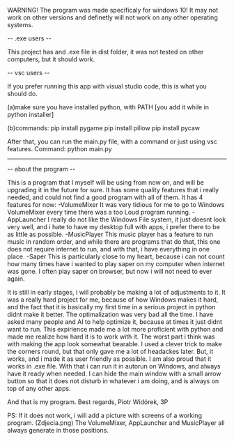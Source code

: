 WARNING!
The program was made specificaly for windows 10! It may not work on other versions and definetly will not work on any other operating systems.

-- .exe users --

This project has and .exe file in dist folder, it was not tested on other computers, but it should work. 

-- vsc users --

If you prefer running this app with visual studio code, this is what you should do.

(a)make sure you have installed python, with PATH [you add it while in python installer]

(b)commands:
pip install pygame
pip install pillow
pip install pycaw

After that, you can run the main.py file, with a command or just using vsc features.
Command:
python main.py

---

-- about the program --

This is a program that I myself will be using from now on, and will be upgrading it in the future for sure. It has some quality features that i really needed, and could not find a good program with all of them. It has 4 features for now:
-VolumeMixer
    It was very tidious for me to go to Windows VolumeMixer every time there was a too Loud 
    program running.
-AppLauncher
    I really do not like the Windows File system, it just doesnt look very well, and i hate to have
    my desktop full with apps, i prefer there to be as little as possible.
-MusicPlayer
    This music player has a feature to run music in random order, and while there are programs 
    that do that, this one does not require internet to run, and with that, i have everything in
    one place.
-Saper
    This is particularly close to my heart, because i can not count how many times have i wanted
    to play saper on my computer when internet was gone. I often play saper on browser, but now i will not need to ever again.

It is still in early stages, i will probably be making a lot of adjustments to it. It was
a really hard project for me, because of how Windows makes it hard, and the fact that it is 
basically my first time in a serious project in python didnt make it better. The optimalization 
was very bad all the time. I have asked many people and AI to help optimize it, because at times
it just didnt want to run. This expirience made me a lot more proficient with python and made
me realize how hard it is to work with it. The worst part i think was with making the app look
somewhat bearable. I used a clever trick to make the corners round, but that only gave me a lot of
headackes later. But, it works, and i made it as user friendly as possible. I am also proud that it
works in .exe file. With that i can run it in autorun on Windows, and always have it ready when 
needed. I can hide the main window with a small arrow button so that it does not disturb in 
whatever i am doing, and is always on top of any other apps.

And that is my program.
Best regards,
Piotr Widórek, 3P

PS:
If it does not work, i will add a picture with screens of a working program. (Zdjecia.png)
The VolumeMixer, AppLauncher and MusicPlayer all always generate in those positions.
